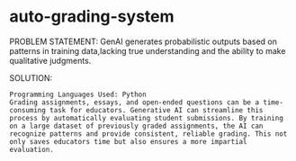 # auto-grading-system

PROBLEM STATEMENT:
   GenAI generates probabilistic outputs based on patterns in training data,lacking true understanding and the ability to make qualitative judgments.

SOLUTION:

	Programming Languages Used: Python
    Grading assignments, essays, and open-ended questions can be a time-consuming task for educators. Generative AI can streamline this process by automatically evaluating student submissions. By training on a large dataset of previously graded assignments, the AI can recognize patterns and provide consistent, reliable grading. This not only saves educators time but also ensures a more impartial evaluation.

